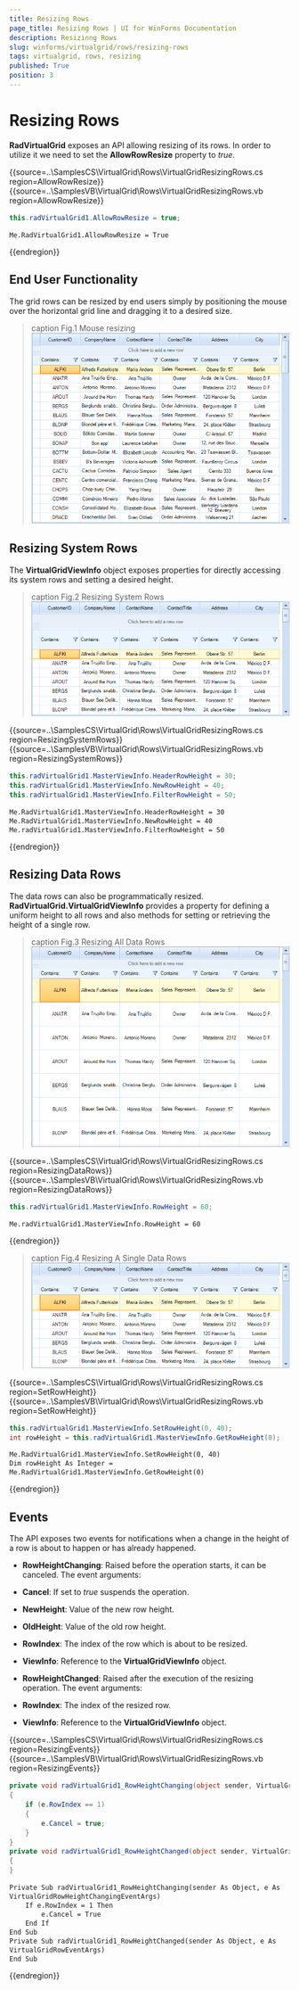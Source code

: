 ```yaml
---
title: Resizing Rows
page_title: Resizing Rows | UI for WinForms Documentation
description: Resizinng Rows
slug: winforms/virtualgrid/rows/resizing-rows
tags: virtualgrid, rows, resizing
published: True
position: 3
---
```


# Resizing Rows

__RadVirtualGrid__ exposes an API allowing resizing of its rows. In order to utilize it we need to set the __AllowRowResize__ property to *true*.

{{source=..\SamplesCS\VirtualGrid\Rows\VirtualGridResizingRows.cs region=AllowRowResize}} 
{{source=..\SamplesVB\VirtualGrid\Rows\VirtualGridResizingRows.vb region=AllowRowResize}}
````C#
this.radVirtualGrid1.AllowRowResize = true;

````
````VB.NET
Me.RadVirtualGrid1.AllowRowResize = True

```` 



{{endregion}}

## End User Functionality

The grid rows can be resized by end users simply by positioning the mouse over the horizontal grid line and dragging it to a desired size.

>caption Fig.1 Mouse resizing<br>
![virtualgrid-rows-resizing-rows001](images/virtualgrid-rows-resizing-rows001.gif)

## Resizing System Rows

The __VirtualGridViewInfo__ object exposes properties for directly accessing its system rows and setting a desired height.

>caption Fig.2 Resizing System Rows<br>
![virtualgrid-rows-resizing-rows002](images/virtualgrid-rows-resizing-rows002.png)

{{source=..\SamplesCS\VirtualGrid\Rows\VirtualGridResizingRows.cs region=ResizingSystemRows}} 
{{source=..\SamplesVB\VirtualGrid\Rows\VirtualGridResizingRows.vb region=ResizingSystemRows}}
````C#
this.radVirtualGrid1.MasterViewInfo.HeaderRowHeight = 30;
this.radVirtualGrid1.MasterViewInfo.NewRowHeight = 40;
this.radVirtualGrid1.MasterViewInfo.FilterRowHeight = 50;

````
````VB.NET
Me.RadVirtualGrid1.MasterViewInfo.HeaderRowHeight = 30
Me.RadVirtualGrid1.MasterViewInfo.NewRowHeight = 40
Me.radVirtualGrid1.MasterViewInfo.FilterRowHeight = 50

```` 



{{endregion}}

## Resizing Data Rows

The data rows can also be programmatically resized. __RadVirtualGrid.VirtualGridViewInfo__ provides a property for defining a uniform height to all rows and also methods for setting or retrieving the height of a single row.

>caption Fig.3 Resizing All Data Rows<br>
![virtualgrid-rows-resizing-rows003](images/virtualgrid-rows-resizing-rows003.png)

{{source=..\SamplesCS\VirtualGrid\Rows\VirtualGridResizingRows.cs region=ResizingDataRows}} 
{{source=..\SamplesVB\VirtualGrid\Rows\VirtualGridResizingRows.vb region=ResizingDataRows}}
````C#
this.radVirtualGrid1.MasterViewInfo.RowHeight = 60;

````
````VB.NET
Me.radVirtualGrid1.MasterViewInfo.RowHeight = 60

```` 



{{endregion}}

>caption Fig.4 Resizing A Single Data Rows<br>
![virtualgrid-rows-resizing-rows004](images/virtualgrid-rows-resizing-rows004.png)

{{source=..\SamplesCS\VirtualGrid\Rows\VirtualGridResizingRows.cs region=SetRowHeight}} 
{{source=..\SamplesVB\VirtualGrid\Rows\VirtualGridResizingRows.vb region=SetRowHeight}}
````C#
this.radVirtualGrid1.MasterViewInfo.SetRowHeight(0, 40);
int rowHeight = this.radVirtualGrid1.MasterViewInfo.GetRowHeight(0);

````
````VB.NET
Me.RadVirtualGrid1.MasterViewInfo.SetRowHeight(0, 40)
Dim rowHeight As Integer = Me.RadVirtualGrid1.MasterViewInfo.GetRowHeight(0)

```` 



{{endregion}}

## Events

The API exposes two events for notifications when a change in the height of a row is about to happen or has already happened.

* __RowHeightChanging__: Raised before the operation starts, it can be canceled. The event arguments:

 * __Cancel__: If set to *true* suspends the operation.

 * __NewHeight__: Value of the new row height.

 * __OldHeight__: Value of the old row height.

 * __RowIndex__: The index of the row which is about to be resized.
  
 * __ViewInfo__: Reference to the __VirtualGridViewInfo__ object.

* __RowHeightChanged__: Raised after the execution of the resizing operation. The event arguments:

 * __RowIndex__: The index of the resized row.
  
 * __ViewInfo__: Reference to the __VirtualGridViewInfo__ object.

{{source=..\SamplesCS\VirtualGrid\Rows\VirtualGridResizingRows.cs region=ResizingEvents}} 
{{source=..\SamplesVB\VirtualGrid\Rows\VirtualGridResizingRows.vb region=ResizingEvents}}
````C#
private void radVirtualGrid1_RowHeightChanging(object sender, VirtualGridRowHeightChangingEventArgs e)
{
    if (e.RowIndex == 1)
    {
        e.Cancel = true;
    }
}
private void radVirtualGrid1_RowHeightChanged(object sender, VirtualGridRowEventArgs e)
{
}

````
````VB.NET
Private Sub radVirtualGrid1_RowHeightChanging(sender As Object, e As VirtualGridRowHeightChangingEventArgs)
    If e.RowIndex = 1 Then
        e.Cancel = True
    End If
End Sub
Private Sub radVirtualGrid1_RowHeightChanged(sender As Object, e As VirtualGridRowEventArgs)
End Sub

```` 



{{endregion}}